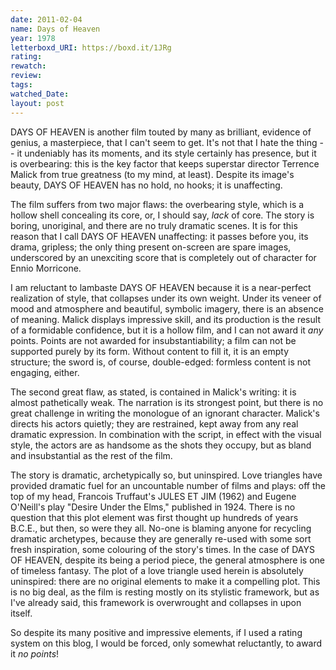 ```yaml
---
date: 2011-02-04
name: Days of Heaven
year: 1978
letterboxd_URI: https://boxd.it/1JRg
rating:
rewatch:
review:
tags:
watched_Date:
layout: post
---
```


DAYS OF HEAVEN is another film touted by many as brilliant, evidence of
genius, a masterpiece, that I can't seem to get. It's not that I hate
the thing \-- it undeniably has its moments, and its style certainly has
presence, but it is overbearing: this is the key factor that keeps
superstar director Terrence Malick from true greatness (to my mind, at
least). Despite its image's beauty, DAYS OF HEAVEN has no hold, no
hooks; it is unaffecting.

The film suffers from two major flaws: the overbearing style, which is a
hollow shell concealing its core, or, I should say, *lack* of core. The
story is boring, unoriginal, and there are no truly dramatic scenes. It
is for this reason that I call DAYS OF HEAVEN unaffecting: it passes
before you, its drama, gripless; the only thing present on-screen are
spare images, underscored by an unexciting score that is completely out
of character for Ennio Morricone.

I am reluctant to lambaste DAYS OF HEAVEN because it is a near-perfect
realization of style, that collapses under its own weight. Under its
veneer of mood and atmosphere and beautiful, symbolic imagery, there is
an absence of meaning. Malick displays impressive skill, and its
production is the result of a formidable confidence, but it is a hollow
film, and I can not award it *any* points. Points are not awarded for
insubstantiability; a film can not be supported purely by its form.
Without content to fill it, it is an empty structure; the sword is, of
course, double-edged: formless content is not engaging, either.

The second great flaw, as stated, is contained in Malick's writing: it
is almost pathetically weak. The narration is its strongest point, but
there is no great challenge in writing the monologue of an ignorant
character. Malick's directs his actors quietly; they are restrained,
kept away from any real dramatic expression. In combination with the
script, in effect with the visual style, the actors are as handsome as
the shots they occupy, but as bland and insubstantial as the rest of the
film.

The story is dramatic, archetypically so, but uninspired. Love triangles
have provided dramatic fuel for an uncountable number of films and
plays: off the top of my head, Francois Truffaut's JULES ET JIM (1962)
and Eugene O'Neill's play "Desire Under the Elms," published in 1924.
There is no question that this plot element was first thought up
hundreds of years B.C.E., but then, so were they all. No-one is blaming
anyone for recycling dramatic archetypes, because they are generally
re-used with some sort fresh inspiration, some colouring of the story's
times. In the case of DAYS OF HEAVEN, despite its being a period piece,
the general atmosphere is one of timeless fantasy. The plot of a love
triangle used herein is absolutely uninspired: there are no original
elements to make it a compelling plot. This is no big deal, as the film
is resting mostly on its stylistic framework, but as I've already said,
this framework is overwrought and collapses in upon itself.

So despite its many positive and impressive elements, if I used a rating
system on this blog, I would be forced, only somewhat reluctantly, to
award it *no points*!
